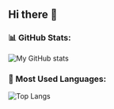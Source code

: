 ## Hi there 👋




### 📊 GitHub Stats:
![My GitHub stats](https://github-readme-stats.vercel.app/api?username=Foysal-001&show_icons=true&theme=dark&count_private=true)

### 🚀 Most Used Languages:
![Top Langs](https://github-readme-stats.vercel.app/api/top-langs/?username=Foysal-001&layout=compact&theme=dark)

